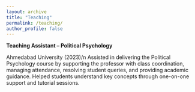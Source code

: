 ```yaml
---
layout: archive
title: "Teaching"
permalink: /teaching/
author_profile: false
---
```


**Teaching Assistant – Political Psychology**

Ahmedabad University (2023)/n
Assisted in delivering the Political Psychology course by supporting the professor with class coordination, managing attendance, resolving student queries, and providing academic guidance. Helped students understand key concepts through one-on-one support and tutorial sessions.

